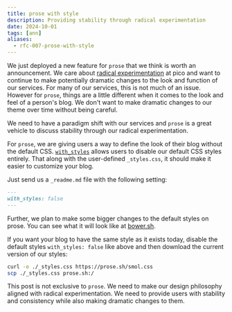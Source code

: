 ```yaml
---
title: prose with style
description: Providing stability through radical experimentation 
date: 2024-10-01
tags: [ann]
aliases:
  - rfc-007-prose-with-style
---
```


We just deployed a new feature for `prose` that we think is worth an
announcement. We care about [radical experimentation](/radical-experimentation)
at pico and want to continue to make potentially dramatic changes to the look
and function of our services. For many of our services, this is not much of an
issue. However for `prose`, things are a little different when it comes to the
look and feel of a person's blog. We don't want to make dramatic changes to our
theme over time without being careful.

We need to have a paradigm shift with our services and `prose` is a great
vehicle to discuss stability through our radical experimentation.

For `prose`, we are giving users a way to define the look of their blog without
the default CSS. [`with_styles`](https://pico.sh/prose#with-styles) allows users
to disable our default CSS styles entirely. That along with the user-defined
`_styles.css`, it should make it easier to customize your blog.

Just send us a `_readme.md` file with the following setting:

```md
---
with_styles: false
---
```

Further, we plan to make some bigger changes to the default styles on prose. You
can see what it will look like at [bower.sh](https://bower.sh).

If you want your blog to have the same style as it exists today, disable the
default styles `with_styles: false` like above and then download the current
version of our styles:

```bash
curl -o ./_styles.css https://prose.sh/smol.css
scp ./_styles.css prose.sh:/
```

This post is not exclusive to `prose`. We need to make our design philosophy
aligned with radical experimentation. We need to provide users with stability
and consistency while also making dramatic changes to them.
